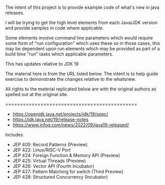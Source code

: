 The intent of this project is to provide example code of what's new in java releases.

I will be trying to get the high level elements from each Java/JDK version and provide samples in code where applicable.

Some elements involve command line parameters which would require some form of "run configuration" which uses these so in those cases, this may be dependent upon run elements which may be provided as part of a build time "run" tasks which applicable parameters.

This has updates relative to JDK 19

The material here is from the URL listed below. The intent is to help guide exercise to demonstrate the changes relative to the whatsnew.

All rights to the material replicated below are with the original authors as spelled out at the original site.

=============================================

- https://openjdk.java.net/projects/jdk/19/spec/
- https://jdk.java.net/19/release-notes
- https://www.infoq.com/news/2022/09/java19-released/

Includes
- JEP 405: Record Patterns (Preview)
- JEP 422: Linux/RISC-V Port
- JEP 424: Foreign Function & Memory API (Preview)
- JEP 425: Virtual Threads (Preview)
- JEP 426: Vector API (Fourth Incubator)
- JEP 427: Pattern Matching for switch (Third Preview)
- JEP 428: Structured Concurrency (Incubator)
